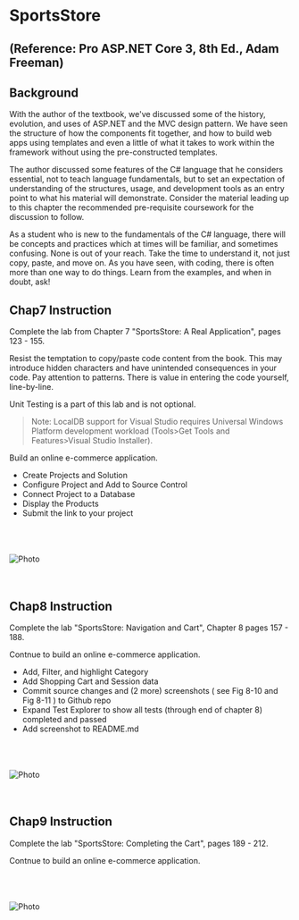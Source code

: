# SportsStore

## (Reference: Pro ASP.NET Core 3, 8th Ed., Adam Freeman)

## Background

<P>With the author of the textbook, we've discussed some of the history, evolution, and uses of ASP.NET and the MVC design pattern. We have seen the structure of how the components fit together, and how to build web apps using templates and even a little of what it takes to work within the framework without using the pre-constructed templates.</p>

<p>The author discussed some features of the C# language that he considers essential, not to teach language fundamentals, but to set an expectation of understanding of the structures, usage, and development tools as an entry point to what his material will demonstrate. Consider the material leading up to this chapter the recommended pre-requisite coursework for the discussion to follow.</p>

<p>As a student who is new to the fundamentals of the C# language, there will be concepts and practices which at times will be familiar, and sometimes confusing. None is out of your reach. Take the time to understand it, not just copy, paste, and move on. As you have seen, with coding, there is often more than one way to do things. Learn from the examples, and when in doubt, ask!</p>

## Chap7 Instruction
<p>Complete the lab from Chapter 7 "SportsStore: A Real Application", pages 123 - 155.</p>

<p>Resist the temptation to copy/paste code content from the book. This may introduce hidden characters and have unintended consequences in your code. Pay attention to patterns. There is value in entering the code yourself, line-by-line.</p>

<p>Unit Testing is a part of this lab and is not optional.</p>

<blockquote><p>Note: LocalDB support for Visual Studio requires Universal Windows Platform development workload (Tools>Get Tools and Features>Visual Studio Installer).</p></blockquote>

<p>Build an online e-commerce application. </p>

<ul><li>Create Projects and Solution</li>
<li>Configure Project and Add to Source Control</li>
<li>Connect Project to a Database</li>
<li>Display the Products</li>
<li>Submit the link to your project</li></ul>

<br><br><br>![Photo](https://media-exp1.licdn.com/dms/image/C4D16AQFrUKJ1TCqo4g/profile-displaybackgroundimage-shrink_200_800/0/1615595320882?e=1620864000&v=beta&t=OzkOq8_sBWs2V05pFsKf4MtwAr9_L4u7AeoISgEc_jc)</br></br></br>

## Chap8 Instruction
<p>Complete the lab "SportsStore: Navigation and Cart", Chapter 8 pages 157 - 188.</p>

<p>Contnue to build an online e-commerce application. </p>

<ul><li>Add, Filter, and highlight Category</li>
<li>Add Shopping Cart and Session data</li>
<li>Commit source changes and (2 more) screenshots ( see Fig 8-10 and Fig 8-11 ) to Github repo</li>
<li>Expand Test Explorer to show all tests (through end of chapter 8) completed and passed</li>
<li>Add screenshot to README.md</li></ul>

<br><br><br>![Photo](https://media-exp1.licdn.com/dms/image/C4D16AQFrUKJ1TCqo4g/profile-displaybackgroundimage-shrink_200_800/0/1615595320882?e=1620864000&v=beta&t=OzkOq8_sBWs2V05pFsKf4MtwAr9_L4u7AeoISgEc_jc)</br></br></br>

## Chap9 Instruction
<p>Complete the lab "SportsStore: Completing the Cart", pages 189 - 212.</p>

<p>Contnue to build an online e-commerce application. </p>

<br><br><br>![Photo](https://media-exp1.licdn.com/dms/image/C4D16AQFrUKJ1TCqo4g/profile-displaybackgroundimage-shrink_200_800/0/1615595320882?e=1620864000&v=beta&t=OzkOq8_sBWs2V05pFsKf4MtwAr9_L4u7AeoISgEc_jc)</br></br></br>
